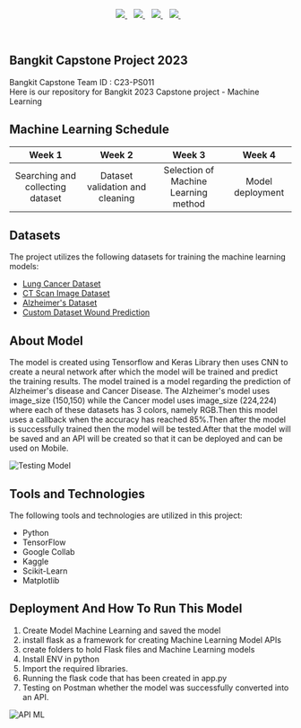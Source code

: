 <p align='center'>
  <a href="https://www.python.org/">
    <img src="https://img.shields.io/badge/Python-3776AB?style=for-the-badge&logo=python&logoColor=white" />        
  </a>&nbsp;&nbsp;
  <a href="https://flask.palletsprojects.com/en/2.0.x/">
    <img src="https://img.shields.io/badge/Flask-000000?style=for-the-badge&logo=flask&logoColor=white" />        
  </a>&nbsp;&nbsp;
  <a href="https://www.tensorflow.org/">
    <img src="https://img.shields.io/badge/TensorFlow-FF6F00?style=for-the-badge&logo=tensorflow&logoColor=white" />
  </a>&nbsp;&nbsp;
   <a href="https://keras.io/">
    <img src="https://img.shields.io/badge/Keras-880808?style=for-the-badge&logo=keras&logoColor=white" />
  </a>&nbsp;&nbsp;
</p>
<br>

## Bangkit Capstone Project 2023
Bangkit Capstone Team ID : C23-PS011 <br>
Here is our repository for Bangkit 2023 Capstone project - Machine Learning

## Machine Learning Schedule
|     Week 1     |       Week 2        |            Week 3          |           Week 4          |
| :------------: | :-----------------: | :------------------------: |:------------------------: |
| Searching and collecting dataset   | Dataset validation and cleaning      | Selection of Machine Learning method  | Model deployment  |

## Datasets
The project utilizes the following datasets for training the machine learning models:
* [Lung Cancer Dataset](https://www.kaggle.com/datasets/waseemnagahhenes/lung-cancer-dataset-iq-othnccd)
* [CT Scan Image Dataset](https://www.kaggle.com/datasets/iashiqul/brain-stroke-prediction-ct-scan-image-dataset)
* [Alzheimer's Dataset](http://kaggle.com/datasets/tourist55/alzheimers-dataset-4-class-of-images)
* [Custom Dataset Wound Prediction](https://drive.google.com/file/d/1fnkYzOJUuO-K7Mh2c_i0LxgjVUeSkt3W/view?usp=sharing)

## About Model
The model is created using Tensorflow and Keras Library then uses CNN to create a neural network after which the model will be trained and predict the training results. The model trained is a model regarding the prediction of Alzheimer's disease and Cancer Disease. The Alzheimer's model uses image_size (150,150) while the Cancer model uses image_size (224,224) where each of these datasets has 3 colors, namely RGB.Then this model uses a callback when the accuracy has reached 85%.Then after the model is successfully trained then the model will be tested.After that the model will be saved and an API will be created so that it can be deployed and can be used on Mobile.


![Testing Model](https://i.ibb.co/7j3KWnC/Screenshot-80.png)

## Tools and Technologies
The following tools and technologies are utilized in this project:
* Python
* TensorFlow
* Google Collab
* Kaggle
* Scikit-Learn
* Matplotlib

## Deployment And How To Run This Model
1. Create Model Machine Learning and saved the model
2. install flask as a framework for creating Machine Learning Model APIs
3. create folders to hold Flask files and Machine Learning models
4. Install ENV in python 
5. Import the required libraries.
6. Running the flask code that has been created in app.py 
7. Testing on Postman whether the model was successfully converted into an API.

![API ML](https://i.ibb.co/PQWXHKf/Screenshot-79.png)


